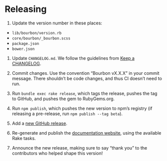 # Releasing

1. Update the version number in these places:
  - `lib/bourbon/version.rb`
  - `core/bourbon/_bourbon.scss`
  - `package.json`
  - `bower.json`

1. Update `CHANGELOG.md`. We follow the guidelines from [Keep a CHANGELOG].

1. Commit changes. Use the convention “Bourbon vX.X.X” in your commit message.
   There shouldn’t be code changes, and thus CI doesn’t need to run.

1. Run `bundle exec rake release`, which tags the release, pushes the tag to GitHub, and
   pushes the gem to RubyGems.org.

1. Run `npm publish`, which pushes the new version to npm’s registry (if
   releasing a pre-release, run `npm publish --tag beta`).

1. Add a [new GitHub release][github-release].

1. Re-generate and publish the [documentation website], using the available
   Rake tasks.

1. Announce the new release, making sure to say “thank you” to the contributors
   who helped shape this version!

[Keep a CHANGELOG]: http://keepachangelog.com
[github-release]: https://github.com/thoughtbot/bourbon/releases/new
[documentation website]: https://github.com/thoughtbot/bourbon.io
